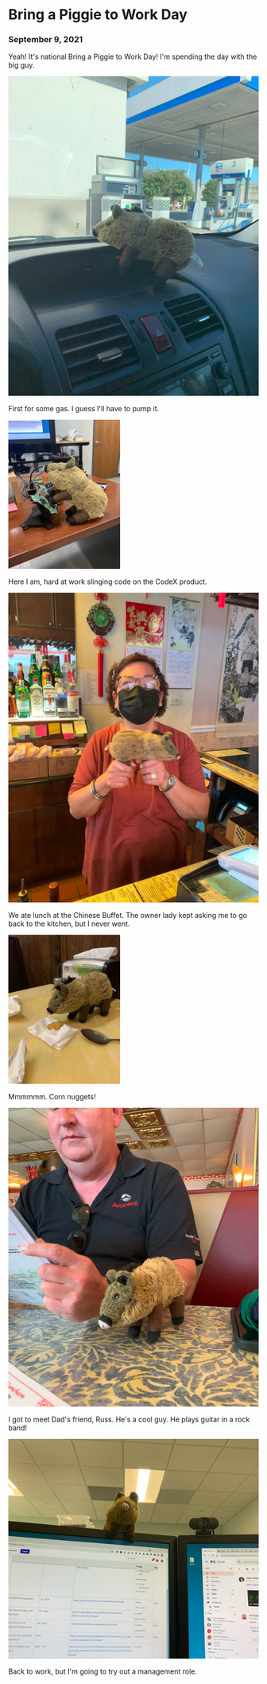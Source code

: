 # Bring a Piggie to Work Day
### September 9, 2021

Yeah! It's national Bring a Piggie to Work Day! I'm spending the day with the big guy.

![](/blog/pics/03-work/03-car.jpg)

First for some gas. I guess I'll have to pump it.

![](/blog/pics/03-work/03-work.jpg)

Here I am, hard at work slinging code on the CodeX product.

![](/blog/pics/03-work/03-dinghow.jpg)

We ate lunch at the Chinese Buffet. The owner lady kept asking me to go back to the kitchen, but I never went.

![](/blog/pics/03-work/03-corn.jpg)

Mmmmmm. Corn nuggets!

![](/blog/pics/03-work/03-russ.jpg)

I got to meet Dad's friend, Russ. He's a cool guy. He plays guitar in a rock band!

![](/blog/pics/03-work/03-monitor.jpg)

Back to work, but I'm going to try out a management role.
